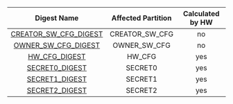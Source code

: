 <!--
DO NOT EDIT THIS FILE DIRECTLY.
It has been generated with hw/ip/otp_ctrl/util/translate-mmap.py
-->

|                      Digest Name                      |   Affected Partition  |  Calculated by HW  |
|:-----------------------------------------------------:|:---------------------:|:------------------:|
| [CREATOR_SW_CFG_DIGEST](#Reg_creator_sw_cfg_digest_0) |    CREATOR_SW_CFG     |         no         |
|   [OWNER_SW_CFG_DIGEST](#Reg_owner_sw_cfg_digest_0)   |     OWNER_SW_CFG      |         no         |
|         [HW_CFG_DIGEST](#Reg_hw_cfg_digest_0)         |        HW_CFG         |        yes         |
|        [SECRET0_DIGEST](#Reg_secret0_digest_0)        |        SECRET0        |        yes         |
|        [SECRET1_DIGEST](#Reg_secret1_digest_0)        |        SECRET1        |        yes         |
|        [SECRET2_DIGEST](#Reg_secret2_digest_0)        |        SECRET2        |        yes         |